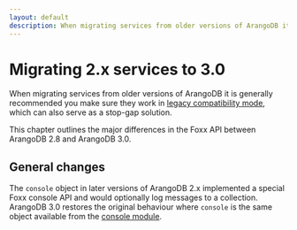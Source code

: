 ```yaml
---
layout: default
description: When migrating services from older versions of ArangoDB it is generally recommended you make sure they work in legacy compatibility mode, which can also serve as a stop-gap solution
---
```

Migrating 2.x services to 3.0
=============================

When migrating services from older versions of ArangoDB it is generally recommended you make sure they work in [legacy compatibility mode](foxx-legacy-mode.html), which can also serve as a stop-gap solution.

This chapter outlines the major differences in the Foxx API between ArangoDB 2.8 and ArangoDB 3.0.

General changes
---------------

The `console` object in later versions of ArangoDB 2.x implemented a special Foxx console API and would optionally log messages to a collection. ArangoDB 3.0 restores the original behaviour where `console` is the same object available from the [console module](appendix-java-script-modules-console.html).

